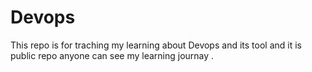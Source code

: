 # Devops
This repo is for traching my learning about Devops and its tool and it is public repo anyone can see my learning journay .
